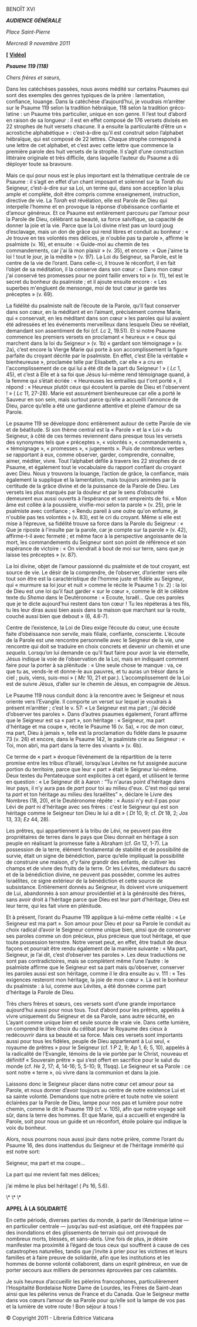 BENOÎT XVI

***AUDIENCE GÉNÉRALE***

*Place Saint-Pierre*

*Mercredi 9 novembre 2011*

**\[** **[Vidéo](http://player.rv.va/vaticanplayer.asp?language=it&tic=VA_Y685WKYJ)\]**

***Psaume 119 (118)***

*Chers frères et sœurs,*

Dans les catéchèses passées, nous avons médité sur certains Psaumes qui sont des exemples des genres typiques de la prière : lamentation, confiance, louange. Dans la catéchèse d’aujourd’hui, je voudrais m’arrêter sur le Psaume 119 selon la tradition hébraïque, 118 selon la tradition gréco-latine : un Psaume très particulier, unique en son genre. Il l’est tout d’abord en raison de sa longueur : il est en effet composé de 176 versets divisés en 22 strophes de huit versets chacune. Il a ensuite la particularité d’être un « acrostiche alphabétique » : c’est-à-dire qu’il est construit selon l’alphabet hébraïque, qui est composé de 22 lettres. Chaque strophe correspond à une lettre de cet alphabet, et c’est avec cette lettre que commence la première parole des huit versets de la strophe. Il s’agit d’une construction littéraire originale et très difficile, dans laquelle l’auteur du Psaume a dû déployer toute sa bravoure.

Mais ce qui pour nous est le plus important est la thématique centrale de ce Psaume : il s’agit en effet d’un chant imposant et solennel sur la *Torah* du Seigneur, c’est-à-dire sur sa Loi, un terme qui, dans son acception la plus ample et complète, doit être compris comme enseignement, instruction, directive de vie. La *Torah* est révélation, elle est Parole de Dieu qui interpelle l’homme et en provoque la réponse d’obéissance confiante et d’amour généreux. Et ce Psaume est entièrement parcouru par l’amour pour la Parole de Dieu, célébrant sa beauté, sa force salvifique, sa capacité de donner la joie et la vie. Parce que la Loi divine n’est pas un lourd joug d’esclavage, mais un don de grâce qui rend libres et conduit au bonheur : « Je trouve en tes volontés mes délices, je n'oublie pas ta parole », affirme le psalmiste (v. 16), et ensuite : « Guide-moi au chemin de tes commandements, car j'ai là mon plaisir » (v. 35), et encore : « Que j'aime ta loi ! tout le jour, je la médite » (v. 97). La Loi du Seigneur, sa Parole, est le centre de la vie de l’orant. Dans celle-ci, il trouve le réconfort, il en fait l’objet de sa méditation, il la conserve dans son cœur : « Dans mon cœur j'ai conservé tes promesses pour ne point faillir envers toi » (v. 11), tel est le secret du bonheur du psalmiste ; et il ajoute ensuite encore : « Les superbes m'engluent de mensonge, moi de tout cœur je garde tes préceptes » (v. 69).

La fidélité du psalmiste naît de l’écoute de la Parole, qu’il faut conserver dans son cœur, en la méditant et en l’aimant, précisément comme Marie, qui « conservait, en les méditant dans son cœur » les paroles qui lui avaient été adressées et les événements merveilleux dans lesquels Dieu se révélait, demandant son assentiment de foi (cf. *Lc* 2, 19.51). Et si notre Psaume commence les premiers versets en proclamant « heureux » « ceux qui marchent dans la loi du Seigneur » (v. 1b) « gardant son témoignage » (v. 2a), c’est encore la Vierge Marie qui porte à son accomplissement la figure parfaite du croyant décrite par le psalmiste. En effet, c’est Elle la véritable « bienheureuse », proclamée telle par Elisabeth, car elle « a cru en l'accomplissement de ce qui lui a été dit de la part du Seigneur ! » ( *Lc* 1, 45), et c’est à Elle et à sa foi que Jésus lui-même rend témoignage quand, à la femme qui s’était écriée : « Heureuses les entrailles qui t'ont porté », il répond : « Heureux plutôt ceux qui écoutent la parole de Dieu et l'observent ! » ( *Lc* 11, 27-28). Marie est assurément bienheureuse car elle a porté le Sauveur en son sein, mais surtout parce qu’elle a accueilli l’annonce de Dieu, parce qu’elle a été une gardienne attentive et pleine d’amour de sa Parole.

Le psaume 119 se développe donc entièrement autour de cette Parole de vie et de béatitude. Si son thème central est la « Parole » et la « Loi » du Seigneur, à côté de ces termes reviennent dans presque tous les versets des synonymes tels que « préceptes », « volontés », « commandements », « témoignage », « promesses », « jugements ». Puis de nombreux verbes se rapportant à eux, comme observer, garder, comprendre, connaître, aimer, méditer, vivre. Tout l’alphabet défile à travers les 22 strophes de ce Psaume, et également tout le vocabulaire du rapport confiant du croyant avec Dieu. Nous y trouvons la louange, l’action de grâce, la confiance, mais également la supplique et la lamentation, mais toujours animées par la certitude de la grâce divine et de la puissance de la Parole de Dieu. Les versets les plus marqués par la douleur et par le sens d’obscurité demeurent eux aussi ouverts à l’espérance et sont empreints de foi. « Mon âme est collée à la poussière, vivifie-moi selon ta parole » (v. 25), prie le psalmiste avec confiance ; « Rendu pareil à une outre qu'on enfume, je n'oublie pas tes volontés » (v. 83), est le cri du croyant. Même si elle est mise à l’épreuve, sa fidélité trouve sa force dans la Parole du Seigneur : « Que je riposte à l'insulte par la parole, car je compte sur ta parole » (v. 42), affirme-t-il avec fermeté ; et même face à la perspective angoissante de la mort, les commandements du Seigneur sont son point de référence et son espérance de victoire : « On viendrait à bout de moi sur terre, sans que je laisse tes préceptes » (v. 87).

La loi divine, objet de l’amour passionné du psalmiste et de tout croyant, est source de vie. Le désir de la comprendre, de l’observer, d’orienter vers elle tout son être est la caractéristique de l’homme juste et fidèle au Seigneur, qui « murmure sa loi jour et nuit » comme le récite le Psaume 1 (v. 2) : la loi de Dieu est une loi qu’il faut garder « sur le cœur », comme le dit le célèbre texte du *Shema* dans le Deutéronome : « Ecoute, Israël... Que ces paroles que je te dicte aujourd'hui restent dans ton cœur ! Tu les répéteras à tes fils, tu les leur diras aussi bien assis dans ta maison que marchant sur la route, couché aussi bien que debout » (6, 4.6-7).

Centre de l’existence, la Loi de Dieu exige l’écoute du cœur, une écoute faite d’obéissance non servile, mais filiale, confiante, consciente. L’écoute de la Parole est une rencontre personnelle avec le Seigneur de la vie, une rencontre qui doit se traduire en choix concrets et devenir un chemin et une *sequela*. Lorsqu’on lui demande ce qu’il faut faire pour avoir la vie éternelle, Jésus indique la voie de l’observation de la Loi, mais en indiquant comment faire pour la porter à sa plénitude : « Une seule chose te manque : va, ce que tu as, vends-le et donne-le aux pauvres, et tu auras un trésor dans le ciel ; puis, viens, suis-moi » ( *Mc* 10, 21 et par.). L’accomplissement de la Loi est de suivre Jésus, d’aller sur le chemin de Jésus, en compagnie de Jésus.

Le Psaume 119 nous conduit donc à la rencontre avec le Seigneur et nous oriente vers l’Evangile. Il comporte un verset sur lequel je voudrais à présent m’arrêter ; c’est le v. 57: « Le Seigneur est ma part ; j’ai décidé d’observer tes paroles ». Dans d’autres psaumes également, l’orant affirme que le Seigneur est sa « part », son héritage : « Seigneur, ma part d'héritage et ma coupe », récite le Psaume 16 (v. 5a), « roc de mon cœur, ma part, Dieu à jamais », telle est la proclamation du fidèle dans le psaume 73 (v. 26) et encore, dans le Psaume 142, le psalmiste crie au Seigneur : « Toi, mon abri, ma part dans la terre des vivants » (v. 6b).

Ce terme de « part » évoque l’événement de la répartition de la terre promise entre les tribus d’Israël, lorsqu’aux Lévites ne fut assignée aucune portion du territoire, parce que leur « part » était le Seigneur lui-même. Deux textes du Pentateuque sont explicites à cet égard, et utilisent le terme en question : « Le Seigneur dit à Aaron : “Tu n'auras point d'héritage dans leur pays, il n'y aura pas de *part* pour toi au milieu d'eux. C'est moi qui serai ta *part* et ton héritage au milieu des Israélites” », déclare le Livre des Nombres (18, 20), et le Deutéronome répète : « Aussi n'y eut-il pas pour Lévi de *part* ni d'héritage avec ses frères : c'est le Seigneur qui est son héritage comme le Seigneur ton Dieu le lui a dit » ( *Dt* 10, 9; cf. *Dt* 18, 2; *Jos* 13, 33; *Ez* 44, 28).

Les prêtres, qui appartiennent à la tribu de Lévi, ne peuvent pas être propriétaires de terres dans le pays que Dieu donnait en héritage à son peuple en réalisant la promesse faite à Abraham (cf. *Gn* 12, 1-7). La possession de la terre, élément fondamental de stabilité et de possibilité de survie, était un signe de bénédiction, parce qu’elle impliquait la possibilité de construire une maison, d’y faire grandir des enfants, de cultiver les champs et de vivre des fruits de la terre. Or les Lévites, médiateurs du sacré et de la bénédiction divine, ne peuvent pas posséder, comme les autres Israélites, ce signe extérieur de la bénédiction et cette source de subsistance. Entièrement donnés au Seigneur, ils doivent vivre uniquement de Lui, abandonnés à son amour providentiel et à la générosité des frères, sans avoir droit à l’héritage parce que Dieu est leur part d’héritage, Dieu est leur terre, qui les fait vivre en plénitude.

Et à présent, l’orant du Psaume 119 applique à lui-même cette réalité : « Le Seigneur est ma part ». Son amour pour Dieu et pour sa Parole le conduit au choix radical d’avoir le Seigneur comme unique bien, ainsi que de conserver ses paroles comme un don précieux, plus précieux que tout héritage, et que toute possession terrestre. Notre verset peut, en effet, être traduit de deux façons et pourrait être rendu également de la manière suivante : « Ma part, Seigneur, je l’ai dit, c’est d’observer tes paroles ». Les deux traductions ne sont pas contradictoires, mais se complètent même l’une l’autre : le psalmiste affirme que le Seigneur est sa part mais qu’observer, conserver les paroles aussi est son héritage, comme il le dira ensuite au v. 111 : « Tes exigences resteront mon héritage, la joie de mon cœur ». Là est le bonheur du psalmiste : à lui, comme aux Lévites, a été donnée comme part d’héritage la Parole de Dieu.

Très chers frères et sœurs, ces versets sont d’une grande importance aujourd’hui aussi pour nous tous. Tout d’abord pour les prêtres, appelés à vivre uniquement du Seigneur et de sa Parole, sans autre sécurité, en L’ayant comme unique bien et seule source de vraie vie. Dans cette lumière, on comprend le libre choix du célibat pour le Royaume des cieux à redécouvrir dans sa beauté et sa force. Mais ces versets sont importants aussi pour tous les fidèles, peuple de Dieu appartenant à Lui seul, « royaume de prêtres » pour le Seigneur (cf. 1 *P* 2, 9; *Ap* 1, 6; 5, 10), appelés à la radicalité de l’Evangile, témoins de la vie portée par le Christ, nouveau et définitif « Souverain prêtre » qui s’est offert en sacrifice pour le salut du monde (cf. *He* 2, 17; 4, 14-16; 5, 5-10; 9, 11sqq). Le Seigneur et sa Parole : ce sont notre « terre », où vivre dans la communion et dans la joie.

Laissons donc le Seigneur placer dans notre cœur cet amour pour sa Parole, et nous donner d’avoir toujours au centre de notre existence Lui et sa sainte volonté. Demandons que notre prière et toute notre vie soient éclairées par la Parole de Dieu, lampe pour nos pas et lumière pour notre chemin, comme le dit le Psaume 119 (cf. v. 105), afin que notre voyage soit sûr, dans la terre des hommes. Et que Marie, qui a accueilli et engendré la Parole, soit pour nous un guide et un réconfort, étoile polaire qui indique la voix du bonheur.

Alors, nous pourrons nous aussi jouir dans notre prière, comme l’orant du Psaume 16, des dons inattendus du Seigneur et de l’héritage immérité qui est notre sort:

Seigneur, ma part et ma coupe...

La part qui me revient fait mes délices;

j’ai même le plus bel héritage! ( *Ps* 16, 5.6).

\\* \\* \\*

**APPEL À LA SOLIDARITÉ**

En cette période, diverses parties du monde, à partir de l’Amérique latine — en particulier centrale — jusqu’au sud-est asiatique, ont été frappées par des inondations et des glissements de terrain qui ont provoqué de nombreux morts, blessés, et sans-abris. Une fois de plus, je désire manifester ma proximité à l’égard de tous ceux qui souffrent à cause de ces catastrophes naturelles, tandis que j’invite à prier pour les victimes et leurs familles et à faire preuve de solidarité, afin que les institutions et les hommes de bonne volonté collaborent, dans un esprit généreux, en vue de porter secours aux milliers de personnes éprouvées par ces calamités.

Je suis heureux d’accueillir les pèlerins francophones, particulièrement l’Hospitalité Bordelaise Notre Dame de Lourdes, les Frères de Saint-Jean ainsi que les pèlerins venus de France et du Canada. Que le Seigneur mette dans vos cœurs l’amour de sa Parole pour qu’elle soit la lampe de vos pas et la lumière de votre route ! Bon séjour à tous !

© Copyright 2011 - Libreria Editrice Vaticana